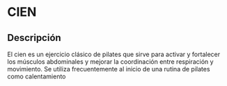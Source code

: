 # CIEN

## Descripción

El cien es un ejercicio clásico de pilates que sirve para activar y fortalecer los músculos abdominales y mejorar la coordinación entre respiración y movimiento. Se utiliza frecuentemente al inicio de una rutina de pilates como calentamiento


